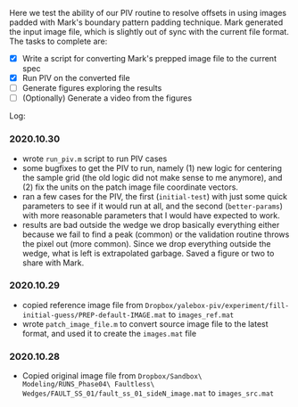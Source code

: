 Here we test the ability of our PIV routine to resolve offsets in using images
padded with Mark's boundary pattern padding technique. Mark generated the input
image file, which is slightly out of sync with the current file format. The
tasks to complete are:

- [X] Write a script for converting Mark's prepped image file to the current spec
- [X] Run PIV on the converted file
- [ ] Generate figures exploring the results
- [ ] (Optionally) Generate a video from the figures 

Log:

### 2020.10.30

+ wrote `run_piv.m` script to run PIV cases
+ some bugfixes to get the PIV to run, namely (1) new logic for centering the sample grid (the old logic did 
  not make sense to me anymore), and (2) fix the units on the patch image file coordinate vectors.
+ ran a few cases for the PIV, the first (`initial-test`) with just some quick parameters to see if it would run at all,
  and the second (`better-params`) with more reasonable parameters that I would have expected to work. 
+ results are bad outside the wedge we drop basically everything either because we fail to find a peak (common) or
  the validation routine throws the pixel out (more common). Since we drop everything outside the wedge, what is left
  is extrapolated garbage. Saved a figure or two to share with Mark.

### 2020.10.29

+ copied reference image file from `Dropbox/yalebox-piv/experiment/fill-initial-guess/PREP-default-IMAGE.mat` to `images_ref.mat`
+ wrote `patch_image_file.m` to convert source image file to the latest format, and used it to create the `images.mat` file


### 2020.10.28

+ Copied original image file from `Dropbox/Sandbox\ Modeling/RUNS_Phase04\ Faultless\ Wedges/FAULT_SS_01/fault_ss_01_sideN_image.mat` to 
  `images_src.mat`

